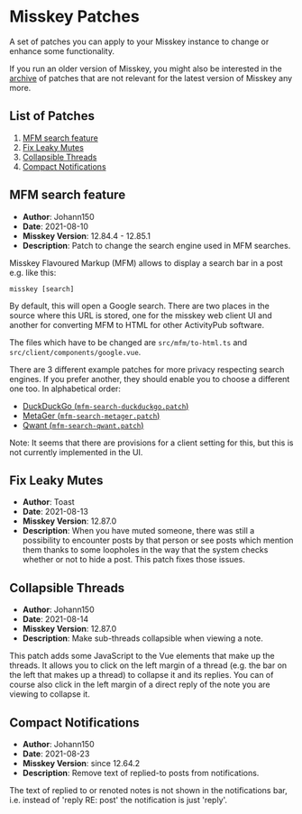 # Misskey Patches

A set of patches you can apply to your Misskey instance to change or enhance
some functionality.

If you run an older version of Misskey, you might also be interested in the
[archive](archive) of patches that are not relevant for the latest version of
Misskey any more.

## List of Patches

1. [MFM search feature](#MFM-search-feature)
2. [Fix Leaky Mutes](#Fix-Leaky-Mutes)
3. [Collapsible Threads](#Collapsible-Threads)
4. [Compact Notifications](#Compact-Notifications)

## MFM search feature

* **Author**: Johann150
* **Date**: 2021-08-10
* **Misskey Version**: 12.84.4 - 12.85.1
* **Description**: Patch to change the search engine used in MFM searches.

Misskey Flavoured Markup (MFM) allows to display a search bar in a post e.g.
like this:
```MFM
misskey [search]
```

By default, this will open a Google search.
There are two places in the source where this URL is stored, one for the
misskey web client UI and another for converting MFM to HTML for other
ActivityPub software.

The files which have to be changed are `src/mfm/to-html.ts` and
`src/client/components/google.vue`.

There are 3 different example patches for more privacy respecting search
engines. If you prefer another, they should enable you to choose a different
one too. In alphabetical order:

- [DuckDuckGo (`mfm-search-duckduckgo.patch`)](mfm-search-duckduckgo.patch)
- [MetaGer (`mfm-search-metager.patch`)](mfm-search-metager.patch)
- [Qwant (`mfm-search-qwant.patch`)](mfm-search-qwant.patch)

Note: It seems that there are provisions for a client setting for this, but
this is not currently implemented in the UI.

## Fix Leaky Mutes

* **Author**: Toast
* **Date**: 2021-08-13
* **Misskey Version**: 12.87.0
* **Description**: When you have muted someone, there was still a possibility
to encounter posts by that person or see posts which mention them thanks to
some loopholes in the way that the system checks whether or not to hide a
post. This patch fixes those issues.

## Collapsible Threads

* **Author**: Johann150
* **Date**: 2021-08-14
* **Misskey Version**: 12.87.0
* **Description**: Make sub-threads collapsible when viewing a note.

This patch adds some JavaScript to the Vue elements that make up the threads.
It allows you to click on the left margin of a thread (e.g. the bar on the left
that makes up a thread) to collapse it and its replies. You can of course also
click in the left margin of a direct reply of the note you are viewing to
collapse it.

## Compact Notifications

* **Author**: Johann150
* **Date**: 2021-08-23
* **Misskey Version**: since 12.64.2
* **Description**: Remove text of replied-to posts from notifications.

The text of replied to or renoted notes is not shown in the notifications bar,
i.e. instead of 'reply RE: post' the notification is just 'reply'.
